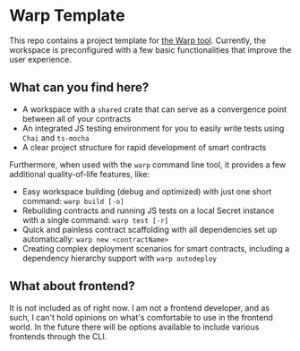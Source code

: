 # Warp Template

This repo contains a project template for [the Warp tool](https://github.com/archway-warp/warp-cli). Currently, the workspace is preconfigured with a few basic functionalities that improve the user experience.

## What can you find here?

- A workspace with a `shared` crate that can serve as a convergence point between all of your contracts
- An integrated JS testing environment for you to easily write tests using `Chai` and `ts-mocha`
- A clear project structure for rapid development of smart contracts

Furthermore, when used with the `warp` command line tool, it provides a few additional quality-of-life features, like:

- Easy workspace building (debug and optimized) with just one short command: `warp build [-o]`
- Rebuilding contracts and running JS tests on a local Secret instance with a single command: `warp test [-r]`
- Quick and painless contract scaffolding with all dependencies set up automatically: `warp new <contractName>`
- Creating complex deployment scenarios for smart contracts, including a dependency hierarchy support with `warp autodeploy`

## What about frontend?

It is not included as of right now. I am not a frontend developer, and as such, I can't hold opinions on what's comfortable to use in the frontend world. In the future there will be options available to include various frontends through the CLI.